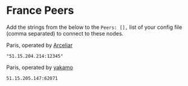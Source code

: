# France Peers

Add the strings from the below to the `Peers: [],` list of your config file (comma separated) to connect to these nodes.

Paris, operated by [Arceliar](https://github.com/Arceliar)

`"51.15.204.214:12345"`

Paris, operated by [yakamo](https://github.com/yakamok)

`51.15.205.147:62071`
